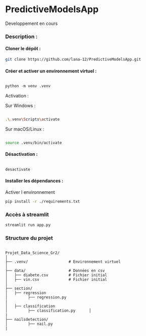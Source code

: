 # PredictiveModelsApp

Developpement en cours


### Description :


#### Cloner le dépôt :

```bash
git clone https://github.com/lana-12/PredictiveModelsApp.git
```

#### Créer et activer un environnement virtuel :

```python

python -m venv .venv

```

Activation :

Sur Windows :

```bash

.\.venv\Scripts\activate

```

Sur macOS/Linux :
```bash

source .venv/bin/activate

```

#### Désactivation :
```bash

desactivate

```

#### Installer les dépendances :

Activer l environnement
```bash
pip install -r ./requirements.txt

```



### Accès à streamlit

```bash
streamlit run app.py 

```




### Structure du projet 

```

Projet_Data_Science_Gr2/
│
├── .venv/                  # Environnement virtuel
│
├── data/                   # Données en csv
│   ├── diabete.csv         # Fichier initial
│   ├── vin.csv             # Fichier initial
│      
├── section/                   
│   ├── regression
│         ├── regression.py       
|                   
│   ├── classification      
│         ├── classification.py      │      
|
├── nailsdetection/                    
│         ├── nail.py      
|        

```






